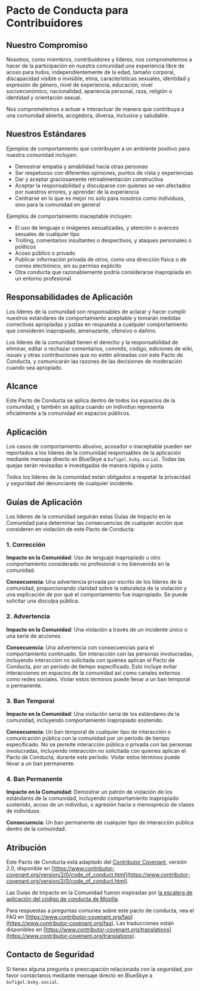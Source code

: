 # Pacto de Conducta para Contribuidores

## Nuestro Compromiso

Nosotros, como miembros, contribuidores y líderes, nos comprometemos a hacer de la participación en nuestra comunidad una experiencia libre de acoso para todos, independientemente de la edad, tamaño corporal, discapacidad visible o invisible, etnia, características sexuales, identidad y expresión de género, nivel de experiencia, educación, nivel socioeconómico, nacionalidad, apariencia personal, raza, religión o identidad y orientación sexual.

Nos comprometemos a actuar e interactuar de manera que contribuya a una comunidad abierta, acogedora, diversa, inclusiva y saludable.

## Nuestros Estándares

Ejemplos de comportamiento que contribuyen a un ambiente positivo para nuestra comunidad incluyen:

* Demostrar empatía y amabilidad hacia otras personas
* Ser respetuoso con diferentes opiniones, puntos de vista y experiencias
* Dar y aceptar graciosamente retroalimentación constructiva
* Aceptar la responsabilidad y disculparse con quienes se ven afectados por nuestros errores, y aprender de la experiencia
* Centrarse en lo que es mejor no solo para nosotros como individuos, sino para la comunidad en general

Ejemplos de comportamiento inaceptable incluyen:

* El uso de lenguaje o imágenes sexualizadas, y atención o avances sexuales de cualquier tipo
* Trolling, comentarios insultantes o despectivos, y ataques personales o políticos
* Acoso público o privado
* Publicar información privada de otros, como una dirección física o de correo electrónico, sin su permiso explícito
* Otra conducta que razonablemente podría considerarse inapropiada en un entorno profesional

## Responsabilidades de Aplicación

Los líderes de la comunidad son responsables de aclarar y hacer cumplir nuestros estándares de comportamiento aceptable y tomarán medidas correctivas apropiadas y justas en respuesta a cualquier comportamiento que consideren inapropiado, amenazante, ofensivo o dañino.

Los líderes de la comunidad tienen el derecho y la responsabilidad de eliminar, editar o rechazar comentarios, commits, código, ediciones de wiki, issues y otras contribuciones que no estén alineadas con este Pacto de Conducta, y comunicarán las razones de las decisiones de moderación cuando sea apropiado.

## Alcance

Este Pacto de Conducta se aplica dentro de todos los espacios de la comunidad, y también se aplica cuando un individuo representa oficialmente a la comunidad en espacios públicos.

## Aplicación

Los casos de comportamiento abusivo, acosador o inaceptable pueden ser reportados a los líderes de la comunidad responsables de la aplicación mediante mensaje directo en BlueSkye a `bufigol.bsky.social`. Todas las quejas serán revisadas e investigadas de manera rápida y justa.

Todos los líderes de la comunidad están obligados a respetar la privacidad y seguridad del denunciante de cualquier incidente.

## Guías de Aplicación

Los líderes de la comunidad seguirán estas Guías de Impacto en la Comunidad para determinar las consecuencias de cualquier acción que consideren en violación de este Pacto de Conducta:

### 1. Corrección

**Impacto en la Comunidad**: Uso de lenguaje inapropiado u otro comportamiento considerado no profesional o no bienvenido en la comunidad.

**Consecuencia**: Una advertencia privada por escrito de los líderes de la comunidad, proporcionando claridad sobre la naturaleza de la violación y una explicación de por qué el comportamiento fue inapropiado. Se puede solicitar una disculpa pública.

### 2. Advertencia

**Impacto en la Comunidad**: Una violación a través de un incidente único o una serie de acciones.

**Consecuencia**: Una advertencia con consecuencias para el comportamiento continuado. Sin interacción con las personas involucradas, incluyendo interacción no solicitada con quienes aplican el Pacto de Conducta, por un período de tiempo especificado. Esto incluye evitar interacciones en espacios de la comunidad así como canales externos como redes sociales. Violar estos términos puede llevar a un ban temporal o permanente.

### 3. Ban Temporal

**Impacto en la Comunidad**: Una violación seria de los estándares de la comunidad, incluyendo comportamiento inapropiado sostenido.

**Consecuencia**: Un ban temporal de cualquier tipo de interacción o comunicación pública con la comunidad por un período de tiempo especificado. No se permite interacción pública o privada con las personas involucradas, incluyendo interacción no solicitada con quienes aplican el Pacto de Conducta, durante este período. Violar estos términos puede llevar a un ban permanente.

### 4. Ban Permanente

**Impacto en la Comunidad**: Demostrar un patrón de violación de los estándares de la comunidad, incluyendo comportamiento inapropiado sostenido, acoso de un individuo, o agresión hacia o menosprecio de clases de individuos.

**Consecuencia**: Un ban permanente de cualquier tipo de interacción pública dentro de la comunidad.

## Atribución

Este Pacto de Conducta está adaptado del [Contributor Covenant][homepage], versión 2.0,
disponible en [https://www.contributor-covenant.org/version/2/0/code_of_conduct.html](https://www.contributor-covenant.org/version/2/0/code_of_conduct.html).

Las Guías de Impacto en la Comunidad fueron inspiradas por [la escalera de aplicación del código de conducta de Mozilla](https://github.com/mozilla/diversity).

[homepage]: https://www.contributor-covenant.org

Para respuestas a preguntas comunes sobre este pacto de conducta, vea el FAQ en
[https://www.contributor-covenant.org/faq](https://www.contributor-covenant.org/faq). Las traducciones están disponibles en
[https://www.contributor-covenant.org/translations](https://www.contributor-covenant.org/translations).

## Contacto de Seguridad

Si tienes alguna pregunta o preocupación relacionada con la seguridad, por favor contáctanos mediante mensaje directo en BlueSkye a `bufigol.bsky.social`. 